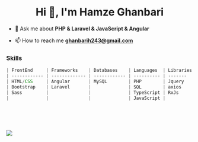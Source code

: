 <h1 align="center">Hi 👋, I'm Hamze Ghanbari </h1>

<!--<img 
     align="right" alt="Coding" width="350" 
     src="https://cdn.dribbble.com/users/330915/screenshots/3587000/10_coding_dribbble.gif"> -->

    
     
- 💬 Ask me about **PHP & Laravel & JavaScript & Angular**

- 📫 How to reach me **ghanbarih243@gmail.com**

### Skills
```javascript
| FrontEnd     | Frameworks    | Databases    | Languages  | Libraries | Desing   | Tools
| ------------ | ------------- | ------------ | ---------- | -------   | -------- | ------
| HTML/CSS     | Angular       | MySQL        | PHP        | Jquery    | Rest Api | Git
| Bootstrap    | Laravel       |              | SQL        | axios     | MVC      | GitLab
| Sass         |               |              | TypeScript | RxJs      |          | GitHub
|              |               |              | JavaScript |           |          |
```

  <br><br>
<!--<img align="center" src="https://github-readme-streak-stats.herokuapp.com/?user=hamze-ghanbari&" alt="hamze-ghanbari" /> -->
 <br>
 



 <a href="https://github.com/hamze-ghanbari">
    <img src="https://github-stats-alpha.vercel.app/api?username=hamze-ghanbari&cc=22272e&tc=37BCF6&ic=fff&bc=0000">
</a>
<br><br>
<!--
  [![Top Langs](https://github-readme-stats.vercel.app/api/top-langs/?username=hamze-ghanbari&theme=gotham&layout=compact)](https://github.com/hamze-ghanbari/hamze-ghanbari)
![Arman's github stats](https://github-readme-stats.vercel.app/api?username=hamze-ghanbari&show_icons=true&theme=gotham) 
